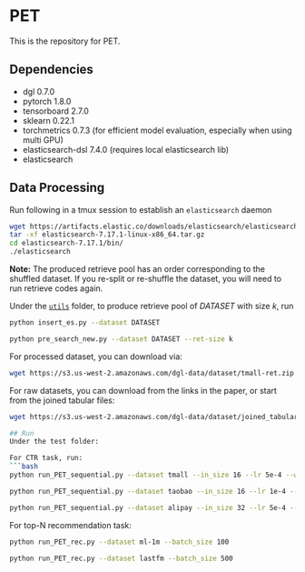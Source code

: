 # PET
This is the repository for PET.

## Dependencies

- dgl 0.7.0
- pytorch 1.8.0
- tensorboard 2.7.0
- sklearn 0.22.1
- torchmetrics 0.7.3 (for efficient model evaluation, especially when using multi GPU)
- elasticsearch-dsl 7.4.0 (requires local elasticsearch lib)
- elasticsearch


## Data Processing
Run following in a tmux session to establish an `elasticsearch` daemon

```bash
wget https://artifacts.elastic.co/downloads/elasticsearch/elasticsearch-7.17.1-linux-x86_64.tar.gz
tar -xf elasticsearch-7.17.1-linux-x86_64.tar.gz
cd elasticsearch-7.17.1/bin/
./elasticsearch
```

**Note:** The produced retrieve pool has an order corresponding to the shuffled dataset. If you re-split or re-shuffle the dataset, you will need to run retrieve codes again.

Under the [`utils`](utils/) folder, to produce retrieve pool of *DATASET* with size *k*, run

```bash
python insert_es.py --dataset DATASET
```

```bash
python pre_search_new.py --dataset DATASET --ret-size k
```

For processed dataset, you can download via:
```bash
wget https://s3.us-west-2.amazonaws.com/dgl-data/dataset/tmall-ret.zip
```

For raw datasets, you can download from the links in the paper, or start from the joined tabular files:
```bash
wget https://s3.us-west-2.amazonaws.com/dgl-data/dataset/joined_tabulars.zip

## Run
Under the test folder:

For CTR task, run:
```bash
python run_PET_sequential.py --dataset tmall --in_size 16 --lr 5e-4 --wd 1e-4 --batch_size 100
```
```bash
python run_PET_sequential.py --dataset taobao --in_size 16 --lr 1e-4 --wd 5e-4 --batch_size 200
```
```bash
python run_PET_sequential.py --dataset alipay --in_size 32 --lr 5e-4 --wd 5e-4 --batch_size 100
```

For top-N recommendation task:
```bash
python run_PET_rec.py --dataset ml-1m --batch_size 100
```
```bash
python run_PET_rec.py --dataset lastfm --batch_size 500
```

